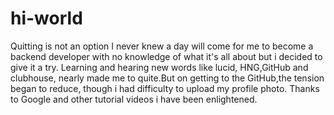 # hi-world
Quitting is not an option 
I never knew a day will come for me to become a backend
developer with no knowledge of what it's all about but i
decided to give it a try. Learning and hearing new words
like lucid, HNG,GitHub and clubhouse, nearly made me to
quite.But on getting to the GitHub,the tension began to
reduce, though i had difficulty to upload my profile
photo. Thanks to Google and other tutorial videos i have
been enlightened.
